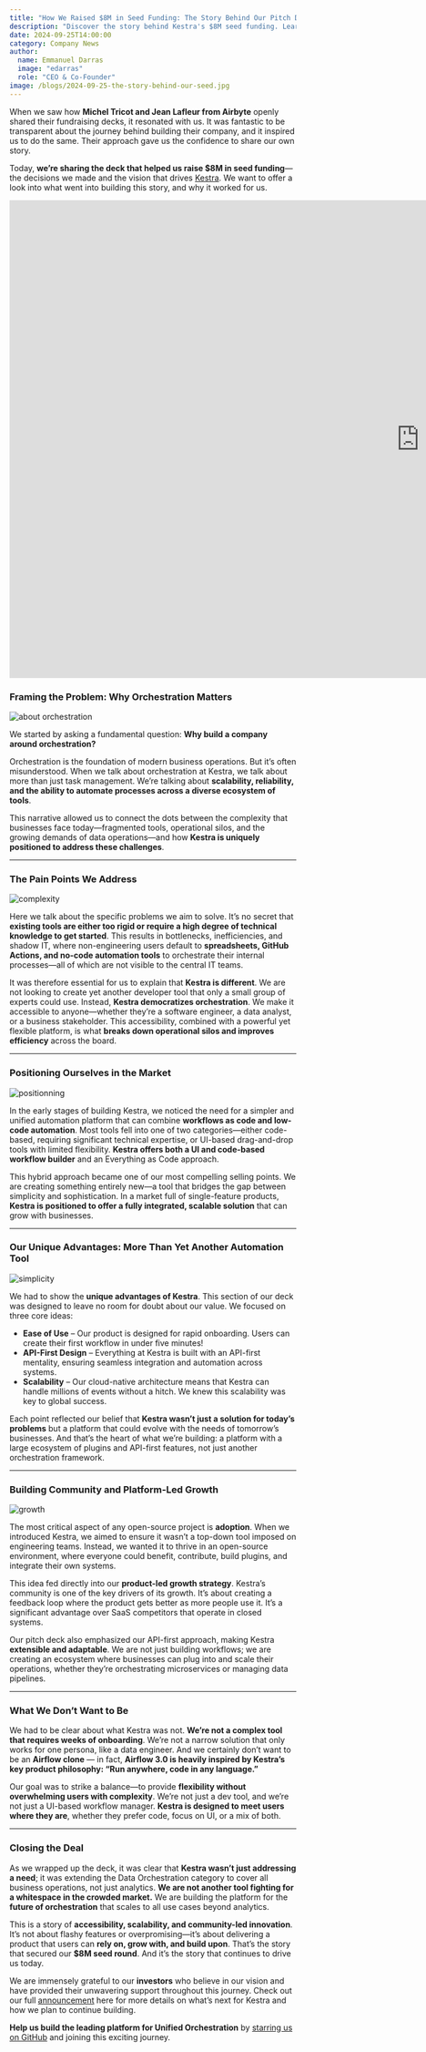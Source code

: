 ```yaml
---
title: "How We Raised $8M in Seed Funding: The Story Behind Our Pitch Deck to Investors"
description: "Discover the story behind Kestra's $8M seed funding. Learn how we framed our vision, addressed key challenges in orchestration, and built a compelling pitch that secured investor confidence in the future of unified orchestration."
date: 2024-09-25T14:00:00
category: Company News
author:
  name: Emmanuel Darras
  image: "edarras"
  role: "CEO & Co-Founder"
image: /blogs/2024-09-25-the-story-behind-our-seed.jpg
---
```

When we saw how **Michel Tricot and Jean Lafleur from Airbyte** openly shared their fundraising decks, it resonated with us. It was fantastic to be transparent about the journey behind building their company, and it inspired us to do the same. Their approach gave us the confidence to share our own story.

Today, **we’re sharing the deck that helped us raise $8M in seed funding**—the decisions we made and the vision that drives [Kestra](https://github.com/kestra-io/kestra). We want to offer a look into what went into building this story, and why it worked for us.

<div class="video-container">
<iframe src="https://docs.google.com/presentation/d/1y_qp8h5B05r3yGJb2zQVU4v0ce1rWeA1BSCb7aYslt8/embed?start=false&loop=false&delayms=3000" frameborder="0" width="1440" height="839" allowfullscreen="true" mozallowfullscreen="true" webkitallowfullscreen="true"></iframe>
</div>

### Framing the Problem: Why Orchestration Matters

![about orchestration](/blogs/2024-09-25-the-story-behind-our-seed/about.jpg)

We started by asking a fundamental question: **Why build a company around orchestration?**

Orchestration is the foundation of modern business operations. But it’s often misunderstood. When we talk about orchestration at Kestra, we talk about more than just task management. We’re talking about **scalability, reliability, and the ability to automate processes across a diverse ecosystem of tools**.

This narrative allowed us to connect the dots between the complexity that businesses face today—fragmented tools, operational silos, and the growing demands of data operations—and how **Kestra is uniquely positioned to address these challenges**.

---

### The Pain Points We Address

![complexity](/blogs/2024-09-25-the-story-behind-our-seed/complexity.jpg)

Here we talk about the specific problems we aim to solve. It’s no secret that **existing tools are either too rigid or require a high degree of technical knowledge to get started**. This results in bottlenecks, inefficiencies, and shadow IT, where non-engineering users default to **spreadsheets, GitHub Actions, and no-code automation tools** to orchestrate their internal processes—all of which are not visible to the central IT teams.

It was therefore essential for us to explain that **Kestra is different**. We are not looking to create yet another developer tool that only a small group of experts could use. Instead, **Kestra democratizes orchestration**. We make it accessible to anyone—whether they’re a software engineer, a data analyst, or a business stakeholder. This accessibility, combined with a powerful yet flexible platform, is what **breaks down operational silos and improves efficiency** across the board.

---

### Positioning Ourselves in the Market

![positionning](/blogs/2024-09-25-the-story-behind-our-seed/market.jpg)

In the early stages of building Kestra, we noticed the need for a simpler and unified automation platform that can combine **workflows as code and low-code automation**. Most tools fell into one of two categories—either code-based, requiring significant technical expertise, or UI-based drag-and-drop tools with limited flexibility. **Kestra offers both a UI and code-based workflow builder** and an Everything as Code approach.

This hybrid approach became one of our most compelling selling points. We are creating something entirely new—a tool that bridges the gap between simplicity and sophistication. In a market full of single-feature products, **Kestra is positioned to offer a fully integrated, scalable solution** that can grow with businesses.

---

### Our Unique Advantages: More Than Yet Another Automation Tool

![simplicity](/blogs/2024-09-25-the-story-behind-our-seed/simplicity.jpg)

We had to show the **unique advantages of Kestra**. This section of our deck was designed to leave no room for doubt about our value. We focused on three core ideas:

- **Ease of Use** – Our product is designed for rapid onboarding. Users can create their first workflow in under five minutes!
- **API-First Design** – Everything at Kestra is built with an API-first mentality, ensuring seamless integration and automation across systems.
- **Scalability** – Our cloud-native architecture means that Kestra can handle millions of events without a hitch. We knew this scalability was key to global success.

Each point reflected our belief that **Kestra wasn’t just a solution for today’s problems** but a platform that could evolve with the needs of tomorrow’s businesses. And that’s the heart of what we’re building: a platform with a large ecosystem of plugins and API-first features, not just another orchestration framework.

---

### Building Community and Platform-Led Growth

![growth](/blogs/2024-09-25-the-story-behind-our-seed/growth.jpg)

The most critical aspect of any open-source project is **adoption**. When we introduced Kestra, we aimed to ensure it wasn’t a top-down tool imposed on engineering teams. Instead, we wanted it to thrive in an open-source environment, where everyone could benefit, contribute, build plugins, and integrate their own systems.

This idea fed directly into our **product-led growth strategy**. Kestra’s community is one of the key drivers of its growth. It’s about creating a feedback loop where the product gets better as more people use it. It’s a significant advantage over SaaS competitors that operate in closed systems.

Our pitch deck also emphasized our API-first approach, making Kestra **extensible and adaptable**. We are not just building workflows; we are creating an ecosystem where businesses can plug into and scale their operations, whether they’re orchestrating microservices or managing data pipelines.

---

### What We Don’t Want to Be

We had to be clear about what Kestra was not. **We’re not a complex tool that requires weeks of onboarding**. We’re not a narrow solution that only works for one persona, like a data engineer. And we certainly don’t want to be an **Airflow clone** — in fact, **Airflow 3.0 is heavily inspired by Kestra’s key product philosophy: “Run anywhere, code in any language.”**

Our goal was to strike a balance—to provide **flexibility without overwhelming users with complexity**. We’re not just a dev tool, and we’re not just a UI-based workflow manager. **Kestra is designed to meet users where they are**, whether they prefer code, focus on UI, or a mix of both.

---

### Closing the Deal

As we wrapped up the deck, it was clear that **Kestra wasn’t just addressing a need**; it was extending the Data Orchestration category to cover all business operations, not just analytics. **We are not another tool fighting for a whitespace in the crowded market.** We are building the platform for the **future of orchestration** that scales to all use cases beyond analytics.

This is a story of **accessibility, scalability, and community-led innovation**. It’s not about flashy features or overpromising—it’s about delivering a product that users can **rely on, grow with, and build upon**. That’s the story that secured our **$8M seed round**. And it’s the story that continues to drive us today.

We are immensely grateful to our **investors** who believe in our vision and have provided their unwavering support throughout this journey. Check out our full [announcement](//blogs/2024-09-23-kestra-raises-8m-seed) here for more details on what’s next for Kestra and how we plan to continue building.

**Help us build the leading platform for Unified Orchestration** by [starring us on GitHub](https://go.kestra.io/github-fundraise) and joining this exciting journey.